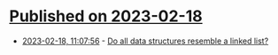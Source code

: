 # [Published on 2023-02-18](index.md)

* [2023-02-18, 11:07:56](https://news.ycombinator.com/item?id=34845955) - [Do all data structures resemble a linked list?](https://medium.com/@kellyselmc/do-all-data-structures-resemble-a-linked-list-2af5df3b6097)
